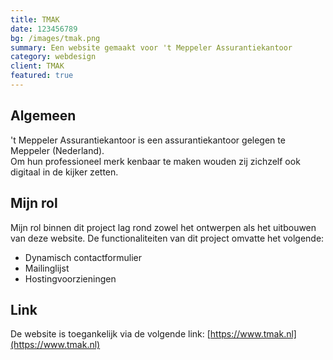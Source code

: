 ```yaml
---
title: TMAK
date: 123456789
bg: /images/tmak.png
summary: Een website gemaakt voor 't Meppeler Assurantiekantoor
category: webdesign
client: TMAK
featured: true
---
```

## Algemeen

't Meppeler Assurantiekantoor is een assurantiekantoor gelegen te Meppeler (Nederland). \
Om hun professioneel merk kenbaar te maken wouden zij zichzelf ook digitaal in de kijker zetten.

## Mijn rol

Mijn rol binnen dit project lag rond zowel het ontwerpen als het uitbouwen van deze website.
De functionaliteiten van dit project omvatte het volgende:

- Dynamisch contactformulier
- Mailinglijst
- Hostingvoorzieningen

## Link

De website is toegankelijk via de volgende link: [https://www.tmak.nl](https://www.tmak.nl)
